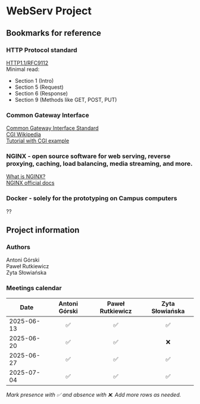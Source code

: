# WebServ Project

## Bookmarks for reference

### HTTP Protocol standard
[HTTP1.1/RFC9112](https://www.rfc-editor.org/info/rfc9112)<br>
Minimal read:<br>
- Section 1 (Intro)
- Section 5 (Request)
- Section 6 (Response)
- Section 9 (Methods like GET, POST, PUT)

### Common Gateway Interface
[Common Gateway Interface Standard](https://www.rfc-editor.org/info/rfc3875)<br>
[CGI Wikipedia](https://en.wikipedia.org/wiki/Common_Gateway_Interface)<br>
[Tutorial with CGI example](https://www.tutorialspoint.com/cplusplus/cpp_web_programming.htm)<br>

### NGINX - open source software for web serving, reverse proxying, caching, load balancing, media streaming, and more.
[What is NGINX?](https://www.f5.com/glossary/nginx)<br>
[NGINX official docs](https://nginx.org/en/docs/)<br>

### Docker - solely for the prototyping on Campus computers
??

## Project information

### Authors
Antoni Górski<br>
Paweł Rutkiewicz<br>
Zyta Słowiańska<br>

### Meetings calendar
| Date       | Antoni Górski | Paweł Rutkiewicz | Zyta Słowiańska |
|------------|:-------------:|:----------------:|:---------------:|
| 2025-06-13 |      ✅       |        ✅        |       ✅        |
| 2025-06-20 |      ✅       |        ✅        |       ❌        |
| 2025-06-27 |      ✅       |        ✅        |       ✅        |
| 2025-07-04 |      ✅       |        ✅        |       ✅        |

*Mark presence with ✅ and absence with ❌. Add more rows as needed.*

